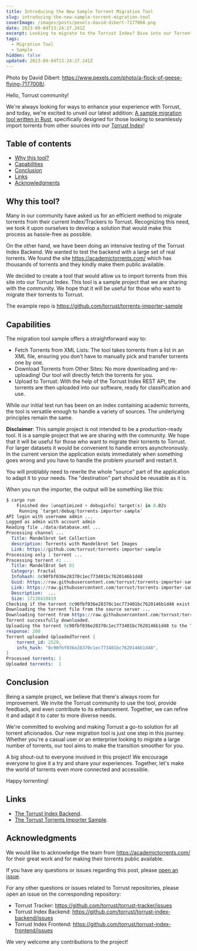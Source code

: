 ```yaml
---
title: Introducing the New Sample Torrent Migration Tool
slug: introducing-the-new-sample-torrent-migration-tool
coverImage: /images/posts/pexels-david-dibert-7177008.png
date: 2023-09-04T13:24:27.241Z
excerpt: Looking to migrate to the Torrust Index? Dive into our Torrents Importer Sample to seamlessly transfer your torrents to Torrust.
tags:
  - Migration Tool
  - Sample
hidden: false
updated: 2023-09-04T13:24:27.241Z
---
```


<script>
  import Callout from "$lib/components/molecules/Callout.svelte";
  import CodeBlock from "$lib/components/molecules/CodeBlock.svelte";
  import Image from "$lib/components/atoms/Image.svelte";
</script>

Photo by David Dibert: <https://www.pexels.com/photo/a-flock-of-geese-flying-7177008/>.

Hello, Torrust community!

We're always looking for ways to enhance your experience with Torrust, and today, we're excited to unveil our latest addition: [A sample migration tool written in Rust](https://github.com/torrust/torrents-importer-sample), specifically designed for those looking to seamlessly import torrents from other sources into our [Torrust Index](https://github.com/torrust/torrust-index-backend)!

## Table of contents

- [Why this tool?](#why-this-tool)
- [Capabilities](#capabilities)
- [Conclusion](#conclusion)
- [Links](#links)
- [Acknowledgments](#acknowledgments)

## Why this tool?

Many in our community have asked us for an efficient method to migrate torrents from their current Index/Trackers to Torrust. Recognizing this need, we took it upon ourselves to develop a solution that would make this process as hassle-free as possible.

On the other hand, we have been doing an intensive testing of the Torrust Index Backend. We wanted to test the backend with a large set of real torrents. We found the site <https://academictorrents.com/> which has thousands of torrents and they kindly make them public available.

We decided to create a tool that would allow us to import torrents from this site into our Torrust Index. This tool is a sample project that we are sharing with the community. We hope that it will be useful for those who want to migrate their torrents to Torrust.

The example repo is <https://github.com/torrust/torrents-importer-sample>

## Capabilities

The migration tool sample offers a straightforward way to:

- Fetch Torrents from XML Lists: The tool takes torrents from a list in an XML file, ensuring you don’t have to manually pick and transfer torrents one by one.
- Download Torrents from Other Sites: No more downloading and re-uploading! Our tool will directly fetch the torrents for you.
- Upload to Torrust: With the help of the Torrust Index REST API, the torrents are then uploaded into our software, ready for classification and use.

While our initial test run has been on an index containing academic torrents, the tool is versatile enough to handle a variety of sources. The underlying principles remain the same.

<Callout type="info">

**Disclaimer**: This sample project is not intended to be a production-ready tool. It is a sample project that we are sharing with the community. We hope that it will be useful for those who want to migrate their torrents to Torrust. For larger datasets it would be convenient to handle errors asynchronously. In the current version the application exists immediately when something goes wrong and you have to handle the problem yourself and restart it.

</Callout>

You will problably need to rewrite the whole "source" part of the application to adapt it to your needs. The "destination" part should be reusable as it is.

When you run the importer, the output will be something like this:

<CodeBlock lang="terminal">

```s
$ cargo run
    Finished dev [unoptimized + debuginfo] target(s) in 0.02s
     Running `target/debug/torrents-importer-sample`
API login with username admin ...
Logged as admin with account admin
Reading file ./data/database.xml ...
Processing channel ...
  Title: Mandelbrot Set Collection
  description: Torrents with Mandelbrot Set Images
  Link: https://github.com/torrust/torrents-importer-sample
Processing only 1 torrent ...
Processing torrent #1 ...
  Title: MandelBrot Set 01
  Category: Fractal
  Infohash: 0c90fbf036e28370c1ec773401bc7620146b1d48
  Guid: https://raw.githubusercontent.com/torrust/torrents-importer-sample/main/tests/fixtures/torrents/mandelbrot_set_01.torrent
  Link: https://raw.githubusercontent.com/torrust/torrents-importer-sample/main/tests/fixtures/torrents/mandelbrot_set_01.torrent
  Description:  ...
  Size: 17130410419
Checking if the torrent 0c90fbf036e28370c1ec773401bc7620146b1d48 exist in the Torrust Index ...
Downloading the torrent file from the source server ...
Downloading torrent from https://raw.githubusercontent.com/torrust/torrents-importer-sample/main/tests/fixtures/torrents/0c90fbf036e28370c1ec773401bc7620146b1d48.torrent into ./data/torrents/0c90fbf036e28370c1ec773401bc7620146b1d48.torrent
Torrent successfully downloaded.
Uploading the torrent 0c90fbf036e28370c1ec773401bc7620146b1d48 to the Torrust Index ...
response: 200
Torrent uploaded UploadedTorrent {
    torrent_id: 2529,
    info_hash: "0c90fbf036e28370c1ec773401bc7620146b1d48",
}
Processed torrents: 1
Uploaded torrents:  1
```

</CodeBlock>

## Conclusion

Being a sample project, we believe that there's always room for improvement. We invite the Torrust community to use the tool, provide feedback, and even contribute to its enhancement. Together, we can refine it and adapt it to cater to more diverse needs.

We're committed to evolving and making Torrust a go-to solution for all torrent aficionados. Our new migration tool is just one step in this journey. Whether you're a casual user or an enterprise looking to migrate a large number of torrents, our tool aims to make the transition smoother for you.

A big shout-out to everyone involved in this project! We encourage everyone to give it a try and share your experiences. Together, let's make the world of torrents even more connected and accessible.

Happy torrenting!

## Links

- [The Torrust Index Backend](https://github.com/torrust/torrust-index-backend).
- [The Torrust Torrents Importer Sample](https://github.com/torrust/torrents-importer-sample).

## Acknowledgments

We would like to acknowledge the team from <https://academictorrents.com/> for their great work and for making their torrents public available.

If you have any questions or issues regarding this post, please [open an issue](https://github.com/torrust/torrust-website/issues/new).

For any other questions or issues related to Torrust repositories, please open an issue on the corresponding repository:

- Torrust Tracker: <https://github.com/torrust/torrust-tracker/issues>
- Torrust Index Backend: <https://github.com/torrust/torrust-index-backend/issues>
- Torrust Index Frontend: <https://github.com/torrust/torrust-index-frontend/issues>

We very welcome any contributions to the project!
